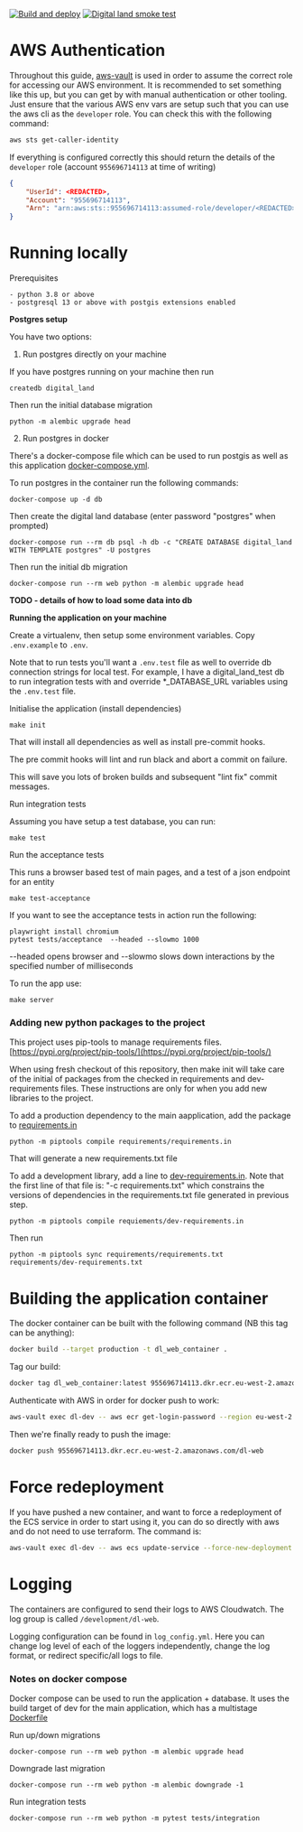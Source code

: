 [![Build and deploy](https://github.com/digital-land/digital-land.info/actions/workflows/continuous-integration.yml/badge.svg)](https://github.com/digital-land/digital-land.info/actions/)
[![Digital land smoke test](https://github.com/digital-land/smoke-test/actions/workflows/smoke-test.yml/badge.svg)](https://github.com/digital-land/smoke-test/actions/)


# AWS Authentication

Throughout this guide, [aws-vault](https://github.com/99designs/aws-vault) is used in order to assume the correct role for accessing our AWS environment. It is recommended to set something like this up, but you can get by with manual authentication or other tooling. Just ensure that the various AWS env vars are setup such that you can use the aws cli as the `developer` role. You can check this with the following command:

```bash
aws sts get-caller-identity
```

If everything is configured correctly this should return the details of the `developer` role (account `955696714113` at time of writing)

```json
{
    "UserId": <REDACTED>,
    "Account": "955696714113",
    "Arn": "arn:aws:sts::955696714113:assumed-role/developer/<REDACTED>"
}
```

# Running locally

Prerequisites

    - python 3.8 or above
    - postgresql 13 or above with postgis extensions enabled

**Postgres setup**

You have two options:

1. Run postgres directly on your machine

If you have postgres running on your machine then run

    createdb digital_land

Then run the initial database migration

    python -m alembic upgrade head

2. Run postgres in docker

There's a docker-compose file which can be used to run postgis as well as this application [docker-compose.yml](docker-compose.yml).

To run postgres in the container run the following commands:

    docker-compose up -d db

Then create the digital land database (enter password "postgres" when prompted)

    docker-compose run --rm db psql -h db -c "CREATE DATABASE digital_land WITH TEMPLATE postgres" -U postgres

Then run the initial db migration

    docker-compose run --rm web python -m alembic upgrade head


**TODO - details of how to load some data into db**


**Running the application on your machine**

Create a virtualenv, then setup some environment variables. Copy `.env.example` to `.env`.

Note that to run tests you'll want a `.env.test` file as well to override db connection strings for local test. For
example, I have a digital_land_test db to run integration tests with and override *_DATABASE_URL variables using the
`.env.test` file.

Initialise the application (install dependencies)

```
make init
```

That will install all dependencies as well as install pre-commit hooks.

The pre commit hooks will  lint and run black and abort a commit on failure.

This will save you lots of broken builds and subsequent "lint fix" commit messages.


Run integration tests

Assuming you have setup a test database, you can run:

```
make test
```

Run the acceptance tests

This runs a browser based test of main pages, and a test of a json endpoint for an entity

```
make test-acceptance
```

If you want to see the acceptance tests in action run the following:

```
playwright install chromium
pytest tests/acceptance  --headed --slowmo 1000
```

--headed opens browser and --slowmo slows down interactions by the specified number of milliseconds

To run the app use:

```
make server
```

### Adding new python packages to the project

This project uses pip-tools to manage requirements files. [https://pypi.org/project/pip-tools/](https://pypi.org/project/pip-tools/)

When using fresh checkout of this repository, then make init will take care of the initial of packages from the checked
in requirements and dev-requirements files. These instructions are only for when you add new libraries to the project.

To add a production dependency to the main aapplication, add the package to [requirements.in](requirements.in)

    python -m piptools compile requirements/requirements.in

That will generate a new requirements.txt file

To add a development library, add a line to [dev-requirements.in](dev-requirements.in). Note that the first line of that file is:
"-c requirements.txt" which constrains the versions of dependencies in the requirements.txt file generated in previous step.

    python -m piptools compile requiements/dev-requirements.in

Then run

    python -m piptools sync requirements/requirements.txt requirements/dev-requirements.txt




# Building the application container

The docker container can be built with the following command (NB this tag can be anything):

```bash
docker build --target production -t dl_web_container .
```

Tag our build:

```bash
docker tag dl_web_container:latest 955696714113.dkr.ecr.eu-west-2.amazonaws.com/dl-web:latest
```

Authenticate with AWS in order for docker push to work:

```bash
aws-vault exec dl-dev -- aws ecr get-login-password --region eu-west-2 | docker login --username AWS --password-stdin 955696714113.dkr.ecr.eu-west-2.amazonaws.com
```

Then we're finally ready to push the image:

```bash
docker push 955696714113.dkr.ecr.eu-west-2.amazonaws.com/dl-web
```

# Force redeployment

If you have pushed a new container, and want to force a redeployment of the ECS service in order to start using it, you can do so directly with aws and do not need to use terraform. The command is:

```bash
aws-vault exec dl-dev -- aws ecs update-service --force-new-deployment --service development-ecs-service --cluster development-ecs-cluster
```

# Logging

The containers are configured to send their logs to AWS Cloudwatch. The log group is called `/development/dl-web`.

Logging configuration can be found in `log_config.yml`. Here you can change log level of each of the loggers independently, change the log format, or redirect specific/all logs to file.


### Notes on docker compose

Docker compose can be used to run the application + database. It uses the build target of dev for the main application,
which has a multistage [Dockerfile](Dockerfile)

Run up/down migrations

    docker-compose run --rm web python -m alembic upgrade head

Downgrade last migration

    docker-compose run --rm web python -m alembic downgrade -1

Run integration tests

    docker-compose run --rm web python -m pytest tests/integration
